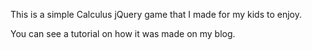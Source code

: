 This is a simple Calculus jQuery game that I made for my kids to enjoy.

You can see a tutorial on how it was made on my blog.